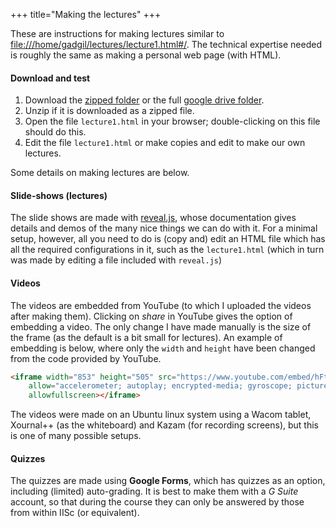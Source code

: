 +++
title="Making the lectures"
+++

These are instructions for making lectures similar to [file:///home/gadgil/lectures/lecture1.html#/](file:///home/gadgil/lectures/lecture1.html#/). The technical expertise needed is roughly the same as making a personal web page (with HTML).

#### Download and test

1. Download the [zipped folder](http://math.iisc.ac.in/~gadgil/lectures.zip) or the full [google drive folder](https://drive.google.com/drive/folders/1McWVgZZL_422I51EY_pAeZGsbdW_Acuw?usp=sharing).
2. Unzip if it is downloaded as a zipped file.
3. Open the file `lecture1.html` in your browser; double-clicking on this file should do this.
4. Edit the file `lecture1.html` or make copies and edit to make our own lectures.

Some details on making lectures are below.

#### Slide-shows (lectures)

The slide shows are made with [reveal.js](https://revealjs.com/), whose documentation gives details and demos of the many nice things we can do with it. 
For a minimal setup, however, all you need to do is (copy and) edit an HTML file which has all the required configurations in it, such as the `lecture1.html` 
(which in turn was made by editing a file included with `reveal.js`)

#### Videos

The videos are embedded from YouTube (to which I uploaded the videos after making them). Clicking on _share_ in YouTube gives the option of embedding a video.
The only change I have made manually is the size of the frame (as the default is a bit small for lectures). An example of embedding is below, where only the `width` and `height` have been changed from the code provided by YouTube.

```html
<iframe width="853" height="505" src="https://www.youtube.com/embed/hFtqRCmM6ys" frameborder="0"
    allow="accelerometer; autoplay; encrypted-media; gyroscope; picture-in-picture"
    allowfullscreen></iframe>
```

The videos were made on an Ubuntu linux system using a Wacom tablet, Xournal++ (as the whiteboard) and Kazam (for recording screens), but this is one of many possible setups.

#### Quizzes

The quizzes are made using __Google Forms__, which has quizzes as an option, including (limited) auto-grading. It is best to make them with a _G Suite_ account, so that during the course they can only be answered by those from within IISc (or equivalent).
